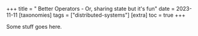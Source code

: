 +++
title = " Better Operators - Or, sharing state but it's fun"
date = 2023-11-11
[taxonomies]
  tags = ["distributed-systems"]
[extra]
  toc = true
+++


Some stuff goes here.